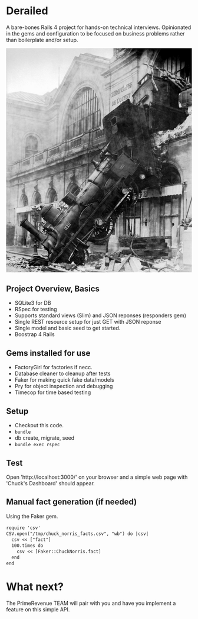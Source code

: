 # Derailed

A bare-bones Rails 4 project for hands-on technical interviews. Opinionated in the gems and configuration to be focused on business problems rather than boilerplate and/or setup.

![Derailed](./train-wreck.jpg)

## Project Overview, Basics

* SQLite3 for DB
* RSpec for testing
* Supports standard views (Slim) and JSON reponses (responders gem)
* Single REST resource setup for just GET with JSON reponse
* Single model and basic seed to get started.
* Boostrap 4 Rails


## Gems installed for use

* FactoryGirl for factories if necc.
* Database cleaner to cleanup after tests
* Faker for making quick fake data/models
* Pry for object inspection and debugging
* Timecop for time based testing

## Setup

* Checkout this code.
* ` bundle `
* db create, migrate, seed
* `bundle exec rspec`

## Test

Open 'http://localhost:3000/' on your browser and a simple web page with 'Chuck's Dashboard' should appear.


## Manual fact generation (if needed)

Using the Faker gem.

```
require 'csv'
CSV.open("/tmp/chuck_norris_facts.csv", "wb") do |csv|
  csv << ["fact"]
  100.times do
    csv << [Faker::ChuckNorris.fact]
  end
end
```

# What next?

The PrimeRevenue TEAM will pair with you and have you implement a feature on this simple API.

```

